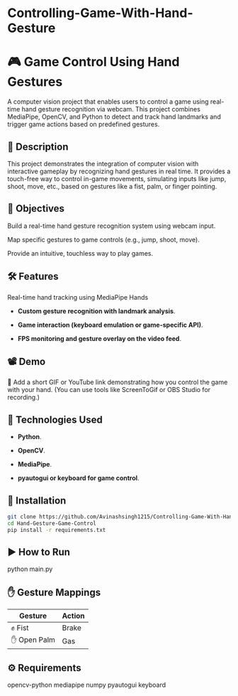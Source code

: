 # Controlling-Game-With-Hand-Gesture

# 🎮 Game Control Using Hand Gestures
A computer vision project that enables users to control a game using real-time hand gesture recognition via webcam. This project combines MediaPipe, OpenCV, and Python to detect and track hand landmarks and trigger game actions based on predefined gestures.

## 📄 Description
This project demonstrates the integration of computer vision with interactive gameplay by recognizing hand gestures in real time. It provides a touch-free way to control in-game movements, simulating inputs like jump, shoot, move, etc., based on gestures like a fist, palm, or finger pointing.

## 🎯 Objectives
Build a real-time hand gesture recognition system using webcam input.

Map specific gestures to game controls (e.g., jump, shoot, move).

Provide an intuitive, touchless way to play games.

## 🛠️ Features
Real-time hand tracking using MediaPipe Hands

- **Custom gesture recognition with landmark analysis**.

- **Game interaction (keyboard emulation or game-specific API)**.

- **FPS monitoring and gesture overlay on the video feed**.

## 📽️ Demo
🔴 Add a short GIF or YouTube link demonstrating how you control the game with your hand.
(You can use tools like ScreenToGif or OBS Studio for recording.)

## 🔧 Technologies Used
- **Python**.

- **OpenCV**.

- **MediaPipe**.

- **pyautogui or keyboard for game control**.

## 🚀 Installation

```bash
git clone https://github.com/Avinashsingh1215/Controlling-Game-With-Hand-Gesture.git
cd Hand-Gesture-Game-Control
pip install -r requirements.txt
```
## ▶️ How to Run
python main.py

## ✋ Gesture Mappings

| Gesture         | Action       |
| --------------- | ------------ |
| ✊ Fist          | Brake        |
| ✋ Open Palm     | Gas         |

## ⚙️ Requirements

opencv-python
mediapipe
numpy
pyautogui
keyboard


